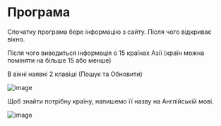 # Програма

Спочатку програма бере інформацію з сайту. Після чого відкриває вікно.

Після чого виводиться інформація о 15 країнах Азії (країн можна поміняти на більше 15 або менше)

В вікні наявні 2 клавіші (Пошук та Обновити)

![image](https://user-images.githubusercontent.com/86786170/125630454-fc5f3643-4a24-4f8d-87f1-a25aa9d1edab.png)

Щоб знайти потрібну країну, напишемо її назву на Англійській мові.

![image](https://user-images.githubusercontent.com/86786170/125630659-9ffb26e2-fc1e-48ec-b47d-9362b9ee89ef.png)

